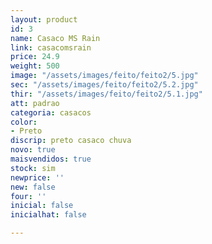 ```yaml
---
layout: product
id: 3
name: Casaco MS Rain
link: casacomsrain
price: 24.9
weight: 500
image: "/assets/images/feito/feito2/5.jpg"
sec: "/assets/images/feito/feito2/5.2.jpg"
thir: "/assets/images/feito/feito2/5.1.jpg"
att: padrao
categoria: casacos
color:
- Preto
discrip: preto casaco chuva
novo: true
maisvendidos: true
stock: sim
newprice: ''
new: false
four: ''
inicial: false
inicialhat: false

---
```

